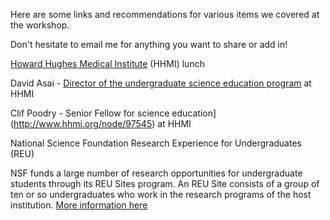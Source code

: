 Here are some links and recommendations for various items we covered at the workshop.

Don't hesitate to email me for anything you want to share or add in!

[Howard Hughes Medical Institute](https://www.hhmi.org/) (HHMI) lunch

David Asai - [Director of the undergraduate science education program](http://www.hhmi.org/news/hhmi-appoints-david-asai-undergraduate-science-education-program-director) at HHMI

Clif Poodry - Senior Fellow for science education](http://www.hhmi.org/node/97545) at HHMI

National Science Foundation Research Experience for Undergraduates (REU)

NSF funds a large number of research opportunities for undergraduate students through its REU Sites program. An REU Site consists of a group of ten or so undergraduates who work in the research programs of the host institution.
[More information here](http://www.nsf.gov/crssprgm/reu/)

